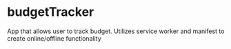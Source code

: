 # budgetTracker
App that allows user to track budget. Utilizes service worker and  manifest to create online/offline functionality
